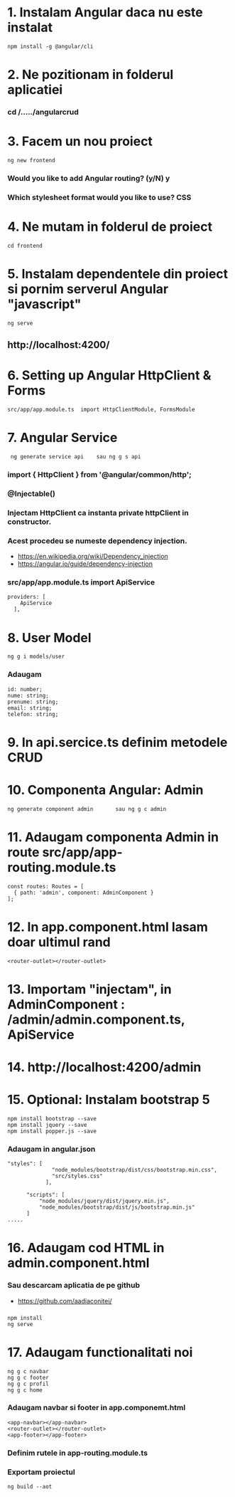 # 1. Instalam Angular daca nu este instalat

```
npm install -g @angular/cli
```

# 2. Ne pozitionam in folderul aplicatiei

### cd /...../angularcrud

# 3. Facem un nou proiect

```
ng new frontend
```

### Would you like to add Angular routing? (y/N) y

### Which stylesheet format would you like to use? CSS

# 4. Ne mutam in folderul de proiect

```
cd frontend
```

# 5. Instalam dependentele din proiect si pornim serverul Angular "javascript"

```
ng serve
```

## http://localhost:4200/

# 6. Setting up Angular HttpClient & Forms

```
src/app/app.module.ts  import HttpClientModule, FormsModule
```

# 7. Angular Service

```
 ng generate service api    sau ng g s api
```

### import { HttpClient } from '@angular/common/http';

### @Injectable()

### Injectam HttpClient ca instanta private httpClient in constructor.

### Acest procedeu se numeste dependency injection.

- https://en.wikipedia.org/wiki/Dependency_injection
- https://angular.io/guide/dependency-injection

### src/app/app.module.ts import ApiService

```
providers: [
    ApiService
  ],
```

# 8. User Model

```
ng g i models/user
```

### Adaugam

```
id: number;
nume: string;
prenume: string;
email: string;
telefon: string;
```

# 9. In api.sercice.ts definim metodele CRUD

# 10. Componenta Angular: Admin

```
ng generate component admin       sau ng g c admin
```

# 11. Adaugam componenta Admin in route src/app/app-routing.module.ts

```
const routes: Routes = [
  { path: 'admin', component: AdminComponent }
];
```

# 12. In app.component.html lasam doar ultimul rand

```
<router-outlet></router-outlet>
```

# 13. Importam "injectam", in AdminComponent : /admin/admin.component.ts, ApiService

# 14. http://localhost:4200/admin

# 15. Optional: Instalam bootstrap 5

```
npm install bootstrap --save
npm install jquery --save
npm install popper.js --save
```

### Adaugam in angular.json

```
"styles": [
              "node_modules/bootstrap/dist/css/bootstrap.min.css",
              "src/styles.css"
            ],

      "scripts": [
          "node_modules/jquery/dist/jquery.min.js",
          "node_modules/bootstrap/dist/js/bootstrap.min.js"
      ]
.....
```

# 16. Adaugam cod HTML in admin.component.html

### Sau descarcam aplicatia de pe github

- https://github.com/aadiaconitei/

###

```
npm install
ng serve
```

# 17. Adaugam functionalitati noi

```
ng g c navbar
ng g c footer
ng g c profil
ng g c home
```

### Adaugam navbar si footer in app.componemt.html

```
<app-navbar></app-navbar>
<router-outlet></router-outlet>
<app-footer></app-footer>
```

### Definim rutele in app-routing.module.ts

### Exportam proiectul

```
ng build --aot
```
